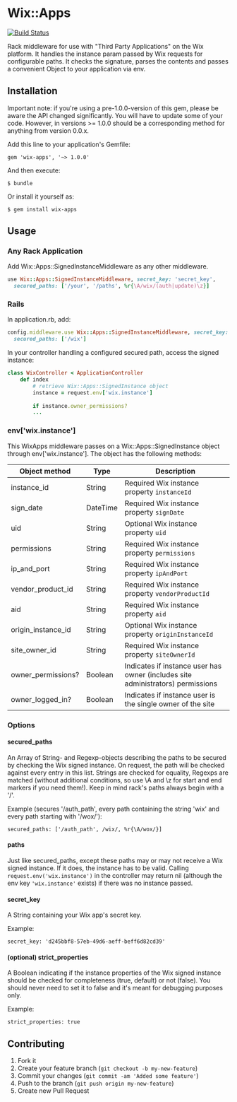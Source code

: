 # Wix::Apps
[![Build Status](https://secure.travis-ci.org/wix/wix-apps-ruby.png?branch=master)](http://travis-ci.org/wix/wix-apps-ruby)

Rack middleware for use with "Third Party Applications" on the Wix platform.
It handles the instance param passed by Wix requests for configurable paths. It checks the signature, parses the contents and passes a convenient Object to your application via env.

## Installation

Important note: if you're using a pre-1.0.0-version of this gem, please be aware the API changed significantly. You will have to update some of your code. However, in versions >= 1.0.0 should be a corresponding method for anything from version 0.0.x.

Add this line to your application's Gemfile:

    gem 'wix-apps', '~> 1.0.0'

And then execute:

    $ bundle

Or install it yourself as:

    $ gem install wix-apps

## Usage

### Any Rack Application
Add Wix::Apps::SignedInstanceMiddleware as any other middleware.
```ruby
use Wix::Apps::SignedInstanceMiddleware, secret_key: 'secret_key',
  secured_paths: ['/your', '/paths', %r{\A/wix/(auth|update)\z}]
```
### Rails
In application.rb, add:
```ruby
config.middleware.use Wix::Apps::SignedInstanceMiddleware, secret_key: 'your-secret-key',
  secured_paths: ['/wix']
```

In your controller handling a configured secured path, access the signed instance:
```ruby
class WixController < ApplicationController
    def index
        # retrieve Wix::Apps::SignedInstance object
        instance = request.env['wix.instance']
        
        if instance.owner_permissions? 
        ...
```

### env['wix.instance']
This WixApps middleware passes on a Wix::Apps::SignedInstance object through env['wix.instance']. The object has the following methods:

Object method | Type | Description
------------- | ---- | -----------
instance_id | String | Required Wix instance property `instanceId`
sign_date | DateTime | Required Wix instance property `signDate`
uid | String | Optional Wix instance property `uid`
permissions | String | Required Wix instance property `permissions`
ip_and_port | String | Required Wix instance property `ipAndPort`
vendor_product_id | String | Required Wix instance property `vendorProductId`
aid | String | Required Wix instance property `aid`
origin_instance_id | String | Optional Wix instance property `originInstanceId`
site_owner_id | String | Required Wix instance property `siteOwnerId`
owner_permissions? | Boolean | Indicates if instance user has owner (includes site administrators) permissions
owner_logged_in? | Boolean | Indicates if instance user is the single owner of the site

### Options

#### secured_paths
An Array of String- and Regexp-objects describing the paths to be secured by checking the Wix signed instance. On request, the path will be checked against every entry in this list. Strings are checked for equality, Regexps are matched (without additional conditions, so use \A and \z for start and end markers if you need them!). Keep in mind rack's paths always begin with a '/'.

Example (secures '/auth_path', every path containing the string 'wix' and every path starting with '/wox/'):

    secured_paths: ['/auth_path', /wix/, %r{\A/wox/}]
 
#### paths
Just like secured_paths, except these paths may or may not receive a Wix signed instance. If it does, the instance has to be valid. Calling `request.env('wix.instance')` in the controller may return nil (although the env key `'wix.instance'` exists) if there was no instance passed.
 
#### secret_key
A String containing your Wix app's secret key.

Example:

    secret_key: 'd245bbf8-57eb-49d6-aeff-beff6d82cd39'

#### (optional) strict_properties
A Boolean indicating if the instance properties of the Wix signed instance should be checked for completeness (true, default) or not (false). You should never need to set it to false and it's meant for debugging purposes only. 

Example:

    strict_properties: true

## Contributing

1. Fork it
2. Create your feature branch (`git checkout -b my-new-feature`)
3. Commit your changes (`git commit -am 'Added some feature'`)
4. Push to the branch (`git push origin my-new-feature`)
5. Create new Pull Request
